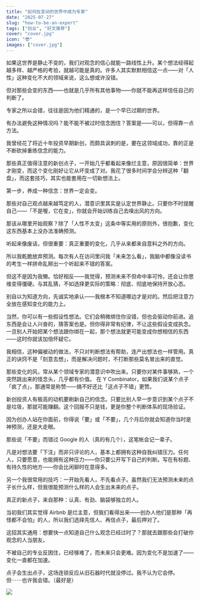 ```yaml
---
title: "如何在变动的世界中成为专家"
date: "2025-07-27"
slug: "how-to-be-an-expert"
tags: ["创业", "好文推荐"]
cover: "cover.jpg"
icon: "😎"
images: ["cover.jpg"]
---
```

如果这世界是静止不变的，我们对观念的信心就能一路线性上升。某个想法经得起越多样、越严格的考验，就越可能是真的。许多人其实默默相信这一点——对「人性」这种变化不大的领域来说，这么想或许没错。



但对那些会变的东西——也就是几乎所有其他事物——你就不能再这样信任自己的判断了。



专家之所以会错，往往是因为他们精通的，是一个早已过期的世界。



有办法避免这种情况吗？能不能不被过时信念困住？答案是——可以，但得靠一点方法。



我曾经花了将近十年投资早期新创，而颇具讽刺的是，要在这领域成功，靠的正是不断砍掉重练信念的能力。



那些真正值得注意的新创点子，一开始几乎都看起来像烂主意，原因很简单：世界才刚变，而这个变化刚好让它从坏变成了对。我花了很多时间学会分辨这种「翻盘」，而这套技巧，其实也能套用在一切新想法上。



第一步，养成一种信念：世界一定会变。



那些对自己观点越来越笃定的人，潜意识里其实是认定世界静止。只要你不时提醒自己——「不是喔，它在变」，你就会开始训练自己去嗅出风的方向。



那该从哪里开始观察？除了「人性不太变」这条中等实用的原则外，很抱歉，变化这东西基本上没办法准确预测。



听起来像废话，但很重要：真正重要的变化，几乎从来都来自意料之外的方向。



所以我乾脆放弃预测。每次有人在访问里问我「未来怎么看」，我脑中都像没读书的考生一样拼命乱掰出一个听起来不错的答案。



但这不是因为我懒。恰好相反——我觉得，预测未来不但命中率可怜，还会让你思维变得僵硬。与其乱猜，不如选择更实际的策略：彻底、彻底地保持开放心态。



别自以为知道方向，先诚实地承认——我根本不知道哪边才是对的。然后把注意力全放在感知变化的能力上。



当然，你可以有一些假设性想法。它们会稍微绑住你没错，但也会驱动你前进。追东西是会让人兴奋的，猜答案也是。但你得非常有纪律，不让这些假设变成执念。
一旦别人开始把某个想法跟你绑在一起，那个想法就更可能变成你想相信的东西——这时你就该加倍怀疑它。



我相信，这种偏被动的做法，不只对判断想法有帮助，连产出想法也一样管用。真正的诀窍不是「刻意去想」，而是解决问题时，不打断那些莫名冒出来的直觉。



那些变化的风，常从某个领域专家的潜意识中吹出来。只要你对某件事够熟，一个突然跳出来的怪念头，几乎都有价值。
在 Y Combinator，如果我们说某个点子「疯了点」，那通常是称赞——搞不好还比「这点子不错」更赞。



新创投资人有极高的动机要刷新自己的信念。只要比别人早一步意识到某个点子不是垃圾，那就可能赚翻。这个回报不只是钱，更是你整个判断体系的现场验证。



因为创办人站在你面前，你得说「要」或「不要」，几个月后你就会知道你当时是神预测，还是大走眼。



那些说「不要」而错过 Google 的人（真的有几个），这笔帐会记一辈子。



凡是对想法要「下注」而非只评论的人，基本上都拥有这种自我纠错压力。任何人，只要愿意，也能拥有这种压力——你只要公开写下自己的判断。写在有标题、有持久性的地方——你会比闲聊时在意得多。



另一个我很常用的技巧：一开始先看人，不先看点子。虽然我们无法预测未来的点子长什么样，但我很能预测什么样的人会生出未来的点子。



真正的新点子，来自那种：认真、有劲、脑袋够独立的人。



当初我们其实觉得 Airbnb 是烂主意，但我们看得出来——创办人他们是那种「再怪都不会怕」的人，所以我们选择先信人、再信点子，最后押对了。



这招其实通用：想要快一点知道自己什么观念已经过时了？那就去跟那些会打破你观念的人当朋友。



不被自己的专业反困住，已经够难了，而未来只会更难。因为变化不是加速了——变化一直都在加速。



点子会生出点子，这场连锁反应从旧石器时代就没停过。我不认为它会停。
但⋯⋯也许我会错。（最好是）




![](https://prod-files-secure.s3.us-west-2.amazonaws.com/112d0858-5090-4d34-a606-b75eb8d65fd2/46476355-9cf3-4e99-9b7a-3531bc426380/1000202064.png?X-Amz-Algorithm=AWS4-HMAC-SHA256&X-Amz-Content-Sha256=UNSIGNED-PAYLOAD&X-Amz-Credential=ASIAZI2LB46676FJWJHV%2F20251005%2Fus-west-2%2Fs3%2Faws4_request&X-Amz-Date=20251005T061717Z&X-Amz-Expires=3600&X-Amz-Security-Token=IQoJb3JpZ2luX2VjENb%2F%2F%2F%2F%2F%2F%2F%2F%2F%2FwEaCXVzLXdlc3QtMiJIMEYCIQDrGqW0qSuAVrFIX3v63CLFKX1daMnzDLUCTD9C5zZGyQIhAPl%2BEh43c1ALq5o87b89XRAP5TRIRIjfbPTb31%2F5mJC2Kv8DCG4QABoMNjM3NDIzMTgzODA1IgzgYke2%2Bf%2FRrVHwd8Aq3AMbUPiX%2BunMlzitPy9PlWuRBg1%2FVhFy6IjoaPH0pwxGsYQKJoU%2Fwag7rpDLzejjz4FtFwWd%2BcUf1YDaqsZWGZTk1XmfHQbqMkQrqzpYzvvM80njqIrvBUU3V3FvmDy3qJ35ckgFrWpQdI%2B2xEmBroPI02FBNrAauqjhT0iBbxVB4KNR29BP113T9LuW7iOpAs3a1cplVmcGRGJ0FxcHJ7VaRD%2F2K6L%2FZDNgxis%2BlTJoUvH3963toMzOnqmJtoMwPJfLqS3DzP4ua27jD021DEIdwCH3pbFFhLrkygCdk5Y1M7R2rwk6s93%2FGkT9vSFk1CwrM3HkW4KvHhCEJf%2FBECQFaljVwH7MTHDhESxh2KLTHiSH3kOK75i%2BXkIZYfkIoC85JuLlrckOcowiH0%2BFLujiQ6%2BYDa1b8aCkDd0EYq1OU0faYI%2BzZYQyx14dVEKCUr9AuXpmShrl47PYXCme5nrYzfVLHy84LgyWXP7HRwItGWy9tJOHzhXyAVbYgNU%2Frks6ecrtTKcsHeM962zQPayEXoixZ6lmUopoNzjDrLjJ9a4Bo%2B8AOYvALuGcaJI81fvJC9J3394YLD9khEY%2FQhFuX%2FJTDsvc2MS9ecidxgYQbrgyh2t6bvvegV%2FpVTD0gIjHBjqkAZcU2GgRjZHoIQSjLEYWbA1f5jQmy1ES8dYk57ipcxTLEo%2F7AXl5ZUjpg7bpBB6f8BURW8J8TmUYtt2bFFInztiolY2IIZ64ppSRDqfuDKLQ7gKSArYsE5qinJzUvpOt880gA7GTW6rIJ2phowa0LUu9wtZqMcVPXbYJPmKapaEvU0TGQ16ziOIY0X3wlEeAdPtUGVM6tgPt5AR5KDLF6%2BleN3md&X-Amz-Signature=57276c8179f4fdec1dff28e4a5cfd1f7b4aa4af09d5ee93869708bed8bf228d5&X-Amz-SignedHeaders=host&x-amz-checksum-mode=ENABLED&x-id=GetObject)

